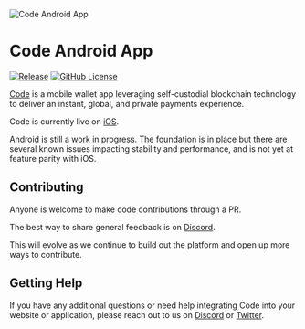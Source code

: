 ![Code Android App](https://github.com/code-payments/code-android/assets/5760385/b955a5af-04bf-4794-897a-4263f332df87)

# Code Android App

[![Release](https://img.shields.io/github/v/release/code-payments/code-android.svg)](https://github.com/code-payments/code-android/releases/latest)
[![GitHub License](https://img.shields.io/badge/license-MIT-lightgrey.svg?style=flat)](https://github.com/code-payments/code-android/blob/main/LICENSE.md)

[Code](https://getcode.com) is a mobile wallet app leveraging self-custodial blockchain technology to deliver an instant, global, and private payments experience. 

Code is currently live on [iOS](https://apps.apple.com/ca/app/code-wallet/id1562384846). 

Android is still a work in progress. The foundation is in place but there are several known issues impacting stability and performance, and is not yet at feature parity with iOS.

## Contributing

Anyone is welcome to make code contributions through a PR. 

The best way to share general feedback is on [Discord](https://discord.gg/T8Tpj8DBFp). 

This will evolve as we continue to build out the platform and open up more ways to contribute.

## Getting Help

If you have any additional questions or need help integrating Code into your website or application, please reach out to us on [Discord](https://discord.gg/T8Tpj8DBFp) or [Twitter](https://twitter.com/getcode).
